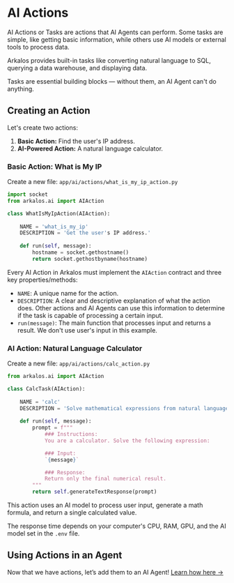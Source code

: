 
# AI Actions

AI Actions or Tasks are actions that AI Agents can perform. Some tasks are simple, like getting basic information, while others use AI models or external tools to process data.

Arkalos provides built-in tasks like converting natural language to SQL, querying a data warehouse, and displaying data.

Tasks are essential building blocks — without them, an AI Agent can't do anything.




## Creating an Action

Let's create two actions:

1. **Basic Action:** Find the user's IP address.
2. **AI-Powered Action:** A natural language calculator.




### Basic Action: What is My IP

Create a new file: `app/ai/actions/what_is_my_ip_action.py`

```python title="app/ai/tasks/what_is_my_ip_action.py"
import socket
from arkalos.ai import AIAction

class WhatIsMyIpAction(AIAction):
    
    NAME = 'what_is_my_ip'
    DESCRIPTION = 'Get the user's IP address.'
    
    def run(self, message):
        hostname = socket.gethostname()
        return socket.gethostbyname(hostname)
```

Every AI Action in Arkalos must implement the `AIAction` contract and three key properties/methods:

- `NAME`: A unique name for the action.
- `DESCRIPTION`: A clear and descriptive explanation of what the action does. Other actions and AI Agents can use this information to determine if the task is capable of processing a certain input.
- `run(message)`: The main function that processes input and returns a result. We don't use user's input in this example.


### AI Action: Natural Language Calculator

Create a new file: `app/ai/actions/calc_action.py`

```python title="app/ai/tasks/calc_action.py"
from arkalos.ai import AIAction

class CalcTask(AIAction):
    
    NAME = 'calc'
    DESCRIPTION = 'Solve mathematical expressions from natural language.'
    
    def run(self, message):
        prompt = f"""
            ### Instructions:
            You are a calculator. Solve the following expression:

            ### Input:
            `{message}`

            ### Response:
            Return only the final numerical result.
        """
        return self.generateTextResponse(prompt)
```

This action uses an AI model to process user input, generate a math formula, and return a single calculated value.

The response time depends on your computer's CPU, RAM, GPU, and the AI model set in the `.env` file.




## Using Actions in an Agent

Now that we have actions, let’s add them to an AI Agent! [Learn how here →](/docs/ai-agents)


